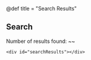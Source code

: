 @def title = "Search Results"

## Search

Number of results found: ~~~<span id="resultCount"></span>~~~

~~~
<div id="searchResults"></div>
~~~